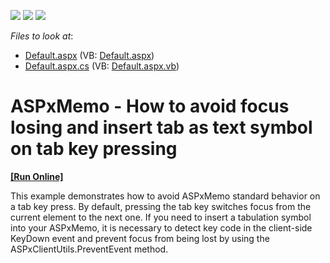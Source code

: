 <!-- default badges list -->
![](https://img.shields.io/endpoint?url=https://codecentral.devexpress.com/api/v1/VersionRange/128531010/12.2.6%2B)
[![](https://img.shields.io/badge/Open_in_DevExpress_Support_Center-FF7200?style=flat-square&logo=DevExpress&logoColor=white)](https://supportcenter.devexpress.com/ticket/details/E4564)
[![](https://img.shields.io/badge/📖_How_to_use_DevExpress_Examples-e9f6fc?style=flat-square)](https://docs.devexpress.com/GeneralInformation/403183)
<!-- default badges end -->
<!-- default file list -->
*Files to look at*:

* [Default.aspx](./CS/WebSite/Default.aspx) (VB: [Default.aspx](./VB/WebSite/Default.aspx))
* [Default.aspx.cs](./CS/WebSite/Default.aspx.cs) (VB: [Default.aspx.vb](./VB/WebSite/Default.aspx.vb))
<!-- default file list end -->
# ASPxMemo - How to avoid focus losing  and insert tab as text symbol  on tab key pressing
<!-- run online -->
**[[Run Online]](https://codecentral.devexpress.com/e4564/)**
<!-- run online end -->


<p>This example demonstrates how to avoid ASPxMemo standard behavior on a tab key press. By default, pressing the tab key switches focus from the current element to the next one. If you need to insert a tabulation symbol into your ASPxMemo, it is necessary to detect key code in the client-side KeyDown event  and prevent focus from being lost by using the ASPxClientUtils.PreventEvent method.</p>

<br/>


